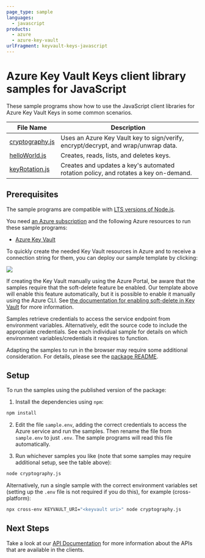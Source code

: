 ```yaml
---
page_type: sample
languages:
  - javascript
products:
  - azure
  - azure-key-vault
urlFragment: keyvault-keys-javascript
---
```


# Azure Key Vault Keys client library samples for JavaScript

These sample programs show how to use the JavaScript client libraries for Azure Key Vault Keys in some common scenarios.

| **File Name**                   | **Description**                                                                     |
| ------------------------------- | ----------------------------------------------------------------------------------- |
| [cryptography.js][cryptography] | Uses an Azure Key Vault key to sign/verify, encrypt/decrypt, and wrap/unwrap data.  |
| [helloWorld.js][helloworld]     | Creates, reads, lists, and deletes keys.                                            |
| [keyRotation.js][keyrotation]   | Creates and updates a key's automated rotation policy, and rotates a key on-demand. |

## Prerequisites

The sample programs are compatible with [LTS versions of Node.js](https://nodejs.org/about/releases/).

You need [an Azure subscription][freesub] and the following Azure resources to run these sample programs:

- [Azure Key Vault][createinstance_azurekeyvault]

To quickly create the needed Key Vault resources in Azure and to receive a connection string for them, you can deploy our sample template by clicking:

[![](http://azuredeploy.net/deploybutton.png)](https://portal.azure.com/#create/Microsoft.Template/uri/https%3A%2F%2Fraw.githubusercontent.com%2FAzure%2Fazure-sdk-for-js%2Fmaster%2Fsdk%2Fkeyvault%2Ftest-resources.json)

If creating the Key Vault manually using the Azure Portal, be aware that the samples require that the soft-delete feature be enabled. Our template above will enable this feature automatically, but it is possible to enable it manually using the Azure CLI. See [the documentation for enabling soft-delete in Key Vault](https://docs.microsoft.com/azure/key-vault/key-vault-soft-delete-cli) for more information.

Samples retrieve credentials to access the service endpoint from environment variables. Alternatively, edit the source code to include the appropriate credentials. See each individual sample for details on which environment variables/credentials it requires to function.

Adapting the samples to run in the browser may require some additional consideration. For details, please see the [package README][package].

## Setup

To run the samples using the published version of the package:

1. Install the dependencies using `npm`:

```bash
npm install
```

2. Edit the file `sample.env`, adding the correct credentials to access the Azure service and run the samples. Then rename the file from `sample.env` to just `.env`. The sample programs will read this file automatically.

3. Run whichever samples you like (note that some samples may require additional setup, see the table above):

```bash
node cryptography.js
```

Alternatively, run a single sample with the correct environment variables set (setting up the `.env` file is not required if you do this), for example (cross-platform):

```bash
npx cross-env KEYVAULT_URI="<keyvault uri>" node cryptography.js
```

## Next Steps

Take a look at our [API Documentation][apiref] for more information about the APIs that are available in the clients.

[cryptography]: https://github.com/Azure/azure-sdk-for-js/blob/main/sdk/keyvault/keyvault-keys/samples/v4/javascript/cryptography.js
[helloworld]: https://github.com/Azure/azure-sdk-for-js/blob/main/sdk/keyvault/keyvault-keys/samples/v4/javascript/helloWorld.js
[keyrotation]: https://github.com/Azure/azure-sdk-for-js/blob/main/sdk/keyvault/keyvault-keys/samples/v4/javascript/keyRotation.js
[apiref]: https://docs.microsoft.com/javascript/api/@azure/keyvault-keys
[freesub]: https://azure.microsoft.com/free/
[createinstance_azurekeyvault]: https://docs.microsoft.com/azure/key-vault/quick-create-portal
[package]: https://github.com/Azure/azure-sdk-for-js/tree/main/sdk/keyvault/keyvault-keys/README.md
